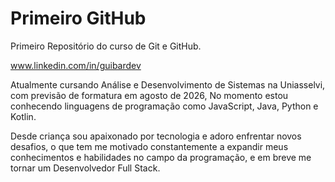 # Primeiro GitHub

 Primeiro Repositório do curso de Git e GitHub.

  www.linkedin.com/in/guibardev
  
  Atualmente cursando Análise e Desenvolvimento de Sistemas na Uniasselvi, com previsão de formatura em agosto de 2026, No momento estou conhecendo linguagens de programação como JavaScript, Java, Python e Kotlin.
        
  Desde criança sou apaixonado por tecnologia e adoro enfrentar novos desafios, o que tem me motivado constantemente a expandir meus conhecimentos e habilidades no campo da programação, e em breve me tornar um Desenvolvedor Full Stack.
 

